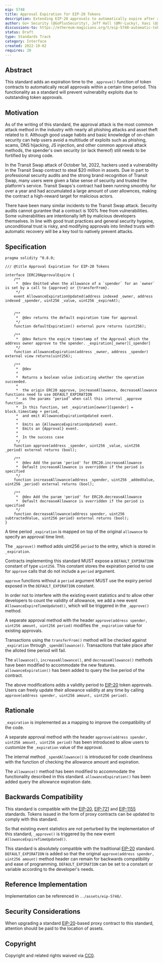 ```yaml
---
eip: 5748
title: Approval Expiration for EIP-20 Tokens
description: Extending EIP-20 approvals to automatically expire after a duration
author: Go+ Security (@GoPlusSecurity), Jeff Hall (@Mr-Lucky), Xavi (@XaaaaavitheFool), Turan Vural (@turanzv), Johans Ballestar (@ballestar), Eskil (@xyfidea)
discussions-to: https://ethereum-magicians.org/t/eip-5748-automatic-token-approval-expiration/11185
status: Draft
type: Standards Track
category: Interface
created: 2022-10-02
requires: 20
---
```


## Abstract

This standard adds an expiration time to the `_approve()` function of token contracts to automatically recall approvals within a certain time period. This functionality as a standard will prevent vulnerabilty exploits due to outstanding token approvals.

## Motivation

As of the writing of this standard, the approval attack is the most common attack method in the industry with nearly all phishing attacks and asset theft related to it. Although good usage habits and basic knowledge of on-chain security can help users avoid a multitiude of exploits such as phishing, scams, DNS hijacking, JS injection, and other common approval attack methods, the spender's own security (or lack thereof) still needs to be fortified by strong code.

In the Transit Swap attack of October 1st, 2022, hackers used a vulnerability in the Transit Swap contract to steal $20 million in assets. Due in part to professional security audits and the strong brand recognition of Transit Swap, many users were given a false sense of security and trusted the platform's service. Transit Swaps's contract had been running smoothly for over a year and had accumulated a large amount of user allownces, making the contract a high-reward target for malicious actors.

There have been many similar incidents to the Transit Swap attack. Security audits cannot gurantee that a contract is 100% free from vulnerabilities. Some vulnerabilities are intentionally left by malicious developers themselves. In line with good trust practices and general security hygeine, unconditional trust is risky, and modifying approvals into limited trusts with automatic recovery will be a key tool to natively prevent attacks.

## Specification

```solidity
pragma solidity ^0.8.0;

/// @title Approval Expiration for EIP-20 Tokens

interface IERC20ApprovalExpire {
    /**
     *  @dev Emitted when the allowance of a `spender` for an `owner` is set by a call to {approve} or {transferFrom}.
     */
    event AllowanceExpirationUpdated(address indexed _owner, address indexed _spender, uint256 _value, uint256 _expireAt);


    /**
     *  @dev returns the default expiration time for approval
     */
    function defaultExpiration() external pure returns (uint256);

    /**
     *  @dev Return the expire timestamp of the Approval which the address owner approve to the spender. _expiration[_owner][_spender]
     */
    function allowanceExpiration(address _owner, address _spender) external view returns(uint256);

    /**
     *  @dev
     *
     *  Returns a boolean value indicating whether the operation succeeded.
     *
     *  the origin ERC20 approve, increaseAllowance, decreaseAllowance functions need to use DEFAULT_EXPIRATION
     *  as the params ‘period’ when call this internal _approve function.
     *  In this function, set _expiration[owner][spender] = block.timestamp + period,
     *  and emit AllowanceExpirationUpdated event.
     *
     *  Emits an {AllowanceExpirationUpdated} event.
     *  Emits an {Approval} event.
     *
     *  In the success case
     */
    function approve(address _spender, uint256 _value, uint256 _period) external returns (bool);

    /**
     *  @dev Add the param 'period' for ERC20.increaseAllowance
     *  Default increaseAllowance is overridden if the period is specified
     */
    function increaseAllowance(address _spender, uint256 _addedValue, uint256 _period) external returns (bool);

    /**
     *  @dev Add the param 'period' for ERC20.decreaseAllowance
     *  Default decreaseAllowance is overridden if the period is specified
     */
    function decreaseAllowance(address spender, uint256 subtractedValue, uint256 period) external returns (bool);
}

```

A time period `_expiration` is mapped on top of the original `allowance` to specify an approval time limit.

The `_approve()` method adds uint256 `period` to the entry, which is stored in `_expiration`.

Contracts implementing this standard MUST expose a `DEFAULT_EXPIRATION` constant of type `uint256`. This constant stores the expiration period to use for `approve` calls that do not include a `period` argument.

`approve` functions without a `period` argument MUST use the expiry period exposed in the `DEFAULT_EXPIRATION` constant.

In order not to interfere with the existing event statistics and to allow other developers to count the validity of allowance, we add a new event `AllowanceExpireTimeUpdated()`, which will be triggered in the `_approve()` method.

A separate approval method with the header `approve(address spender, uint256 amount, uint256 period)` modifies the `_expiration` value for existing approvals.

Transactions using the `transferFrom()` method will be checked against `_expiration` through `_spendAllowance()`. Transactions that take place after the alloted time period will fail.

The `allowance()`, `increaseAllowance()`, and `decreaseAllowance()` methods have been modified to accommodate the new features. `allowanceExpiration()` has been added to query the live period of the contract.

The above modifications adds a validity period to [EIP-20](./eip-20.md) token approvals. Users can freely update their allowance validity at any time by calling `approve(address spender, uint256 amount, uint256 period)`.

## Rationale

`_expiration` is implemented as a mapping to improve the compatibility of the code.

A separate approval method with the header `approve(address spender, uint256 amount, uint256 period)` has been introduced to allow users to customize the `_expiration` value of the approval.

The internal method `_spendAllowance()` is introduced for code cleanliness with the function of checking the allowance amount and expiration.

The `allowance()` method has been modified to accommodate the functionality described in this standard. `allowanceExpiration()` has been added query the allowance expiration date.

## Backwards Compatibility

This standard is compatible with the [EIP-20](./eip-20.md), [EIP-721](./eip-721.md) and [EIP-1155](./eip-1155.md) standards. Tokens issued in the form of proxy contracts can be updated to comply with this standard.

So that existing event statistics are not perturbed by the implementation of this standard, `_approve()` is triggered by the new event `AllowanceExpireTimeUpdated()`.

This standard is absolutely compatible with the traditional [EIP-20](./eip-20.md) standard. `DEFAULT_EXPIRATION` is added so that the original `approve(address spender, uint256 amount)` method header can remain for backwards compatibility and ease of programming. `DEFAULT_EXPIRATION` can be set to a constant or variable according to the developer's needs.

## Reference Implementation

Implementation can be referenced in `../assets/eip-5748/`.

## Security Considerations

When upgrading a standard [EIP-20](./eip-20.md)-based proxy contract to this standard, attention should be paid to the location of assets.

## Copyright

Copyright and related rights waived via [CC0](../LICENSE.md).
